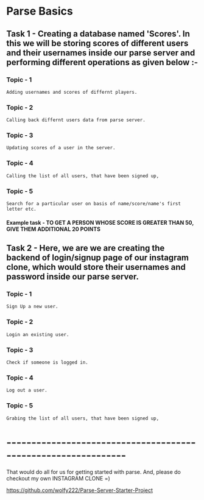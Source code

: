 # Parse Basics

## Task 1 - Creating a database named 'Scores'. In this we will be storing scores of different users and their usernames inside our parse server and performing different operations as given below :-

### Topic - 1
    Adding usernames and scores of differnt players.
    
### Topic - 2
    Calling back differnt users data from parse server.
    
### Topic - 3
    Updating scores of a user in the server.
    
### Topic - 4
    Calling the list of all users, that have been signed up,

### Topic - 5
    Search for a particular user on basis of name/score/name's first letter etc.
    
#### Example task - TO GET A PERSON WHOSE SCORE IS GREATER THAN 50, GIVE THEM ADDITIONAL 20 POINTS

## Task 2 - Here, we are  we are creating the backend of login/signup page of our instagram clone, which would store their usernames and password inside our parse server.
    
### Topic - 1
    Sign Up a new user.
 
 ### Topic - 2
    Login an existing user.
    
 ### Topic - 3
    Check if someone is logged in.
    
 ### Topic - 4
    Log out a user.
    
 ### Topic - 5
    Grabing the list of all users, that have been signed up,

# --------------------------------------------------------------

That would do all for us for getting started with parse.
And, please do checkout my own INSTAGRAM CLONE =)
 
https://github.com/wolfy222/Parse-Server-Starter-Project

    
    
    
    
